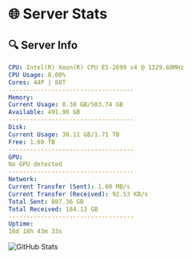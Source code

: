 # 🌐 Server Stats
## 🔍 Server Info
```yaml
CPU: Intel(R) Xeon(R) CPU E5-2699 v4 @ 1329.60MHz
CPU Usage: 8.00%
Cores: 44P | 88T
-----------------------------------
Memory:
Current Usage: 8.38 GB/503.74 GB
Available: 491.90 GB
-----------------------------------
Disk:
Current Usage: 30.11 GB/1.71 TB
Free: 1.60 TB
-----------------------------------
GPU:
No GPU detected
-----------------------------------
Network:
Current Transfer (Sent): 1.00 MB/s
Current Transfer (Received): 92.53 KB/s
Total Sent: 887.36 GB
Total Received: 184.13 GB
-----------------------------------
Uptime:
16d 18h 43m 33s
```
![GitHub Stats](https://img.shields.io/badge/Updated-2025-05-06_11:52:21-blue)